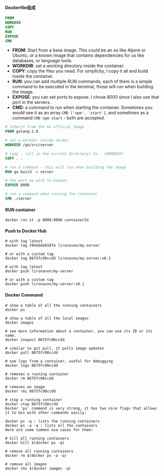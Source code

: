 

#### Dockerfile组成

```dockerfile
FROM 
WORKDIR
COPY
RUN
EXPOSE
CMD
```

- **FROM**: Start from a base image. This could be an os like Alpine or Ubuntu, or a known image that contains dependencies for us like databases, or language tools.
- **WORKDIR**: set a working directory inside the container.
- **COPY**: copy the files you need. For simplicity, I copy it all and build inside the container.
- **RUN**: you can add multiple RUN commands, each of them is a simple command to be executed in the terminal, those will run when building the image.
- **EXPOSE**: you can set ports to expose. I chose 8000 since I also use that port in the servers.
- **CMD**: a command to run when starting the container. Sometimes you would see it as an array `CMD ['npm', 'start']`, and sometimes as a command `CMD npm start` - both are accepted.

```dockerfile
# inherit from the Go official Image
FROM golang:1.8

# set a workdir inside docker
WORKDIR /go/src/server

# copy . (all in the current directory) to . (WORKDIR)
COPY . .

# run a command - this will run when building the image
RUN go build -o server

# the port we wish to expose
EXPOSE 8000

# run a command when running the container
CMD ./server
```



#### RUN container

`docker run it -p 8000:8000 containerId`

#### Push to Docker Hub

```shell
# with tag latest
docker tag 294ebde018fe lironavon/my-server

# or with a custom tag
docker tag 8675fc90ccdd lironavon/my-server:v0.1

# with tag latest
docker push lironavon/my-server

# or with a custom tag
docker push lironavon/my-server:v0.1

```



#### Docker Command

```shell
# show a table of all the running containers
docker ps

# show a table of all the local images
docker images

# see more information about a container, you can use its ID or its name.
docker inspect 8675fc90ccdd

# similar to git pull, it pulls image updates
docker pull 8675fc90ccdd

# see logs from a container, useful for debugging
docker logs 8675fc90ccdd

# removes a running container
docker rm 8675fc90ccdd

# removes an image
docker rmi 8675fc90ccdd

# stop a running container
docker stop 8675fc90ccdd
Docker 'ps' command is very strong, it has two nice flags that allows it to mix with other commands easily:

docker ps -q : lists the running containers
docker ps -a -q : lists all the containers
Here are some common use cases for them:

# kill all running containers
docker kill $(docker ps -q)

# remove all running containers
docker rm $(docker ps -a -q)

# remove all images
docker rmi $(docker images -q)
```

